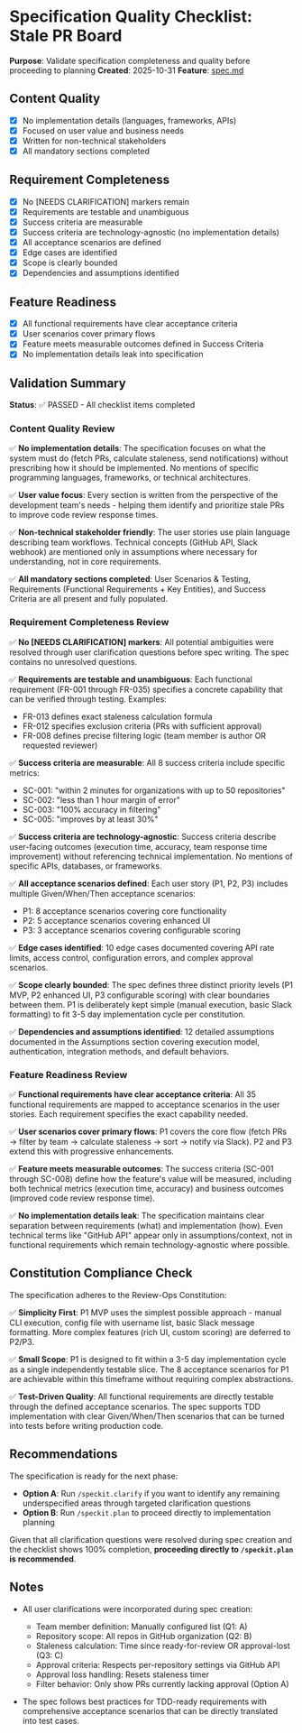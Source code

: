 # Specification Quality Checklist: Stale PR Board

**Purpose**: Validate specification completeness and quality before proceeding to planning
**Created**: 2025-10-31
**Feature**: [spec.md](../spec.md)

## Content Quality

- [x] No implementation details (languages, frameworks, APIs)
- [x] Focused on user value and business needs
- [x] Written for non-technical stakeholders
- [x] All mandatory sections completed

## Requirement Completeness

- [x] No [NEEDS CLARIFICATION] markers remain
- [x] Requirements are testable and unambiguous
- [x] Success criteria are measurable
- [x] Success criteria are technology-agnostic (no implementation details)
- [x] All acceptance scenarios are defined
- [x] Edge cases are identified
- [x] Scope is clearly bounded
- [x] Dependencies and assumptions identified

## Feature Readiness

- [x] All functional requirements have clear acceptance criteria
- [x] User scenarios cover primary flows
- [x] Feature meets measurable outcomes defined in Success Criteria
- [x] No implementation details leak into specification

## Validation Summary

**Status**: ✅ PASSED - All checklist items completed

### Content Quality Review

✅ **No implementation details**: The specification focuses on what the system must do (fetch PRs, calculate staleness, send notifications) without prescribing how it should be implemented. No mentions of specific programming languages, frameworks, or technical architectures.

✅ **User value focus**: Every section is written from the perspective of the development team's needs - helping them identify and prioritize stale PRs to improve code review response times.

✅ **Non-technical stakeholder friendly**: The user stories use plain language describing team workflows. Technical concepts (GitHub API, Slack webhook) are mentioned only in assumptions where necessary for understanding, not in core requirements.

✅ **All mandatory sections completed**: User Scenarios & Testing, Requirements (Functional Requirements + Key Entities), and Success Criteria are all present and fully populated.

### Requirement Completeness Review

✅ **No [NEEDS CLARIFICATION] markers**: All potential ambiguities were resolved through user clarification questions before spec writing. The spec contains no unresolved questions.

✅ **Requirements are testable and unambiguous**: Each functional requirement (FR-001 through FR-035) specifies a concrete capability that can be verified through testing. Examples:
- FR-013 defines exact staleness calculation formula
- FR-012 specifies exclusion criteria (PRs with sufficient approval)
- FR-008 defines precise filtering logic (team member is author OR requested reviewer)

✅ **Success criteria are measurable**: All 8 success criteria include specific metrics:
- SC-001: "within 2 minutes for organizations with up to 50 repositories"
- SC-002: "less than 1 hour margin of error"
- SC-003: "100% accuracy in filtering"
- SC-005: "improves by at least 30%"

✅ **Success criteria are technology-agnostic**: Success criteria describe user-facing outcomes (execution time, accuracy, team response time improvement) without referencing technical implementation. No mentions of specific APIs, databases, or frameworks.

✅ **All acceptance scenarios defined**: Each user story (P1, P2, P3) includes multiple Given/When/Then acceptance scenarios:
- P1: 8 acceptance scenarios covering core functionality
- P2: 5 acceptance scenarios covering enhanced UI
- P3: 3 acceptance scenarios covering configurable scoring

✅ **Edge cases identified**: 10 edge cases documented covering API rate limits, access control, configuration errors, and complex approval scenarios.

✅ **Scope clearly bounded**: The spec defines three distinct priority levels (P1 MVP, P2 enhanced UI, P3 configurable scoring) with clear boundaries between them. P1 is deliberately kept simple (manual execution, basic Slack formatting) to fit 3-5 day implementation cycle per constitution.

✅ **Dependencies and assumptions identified**: 12 detailed assumptions documented in the Assumptions section covering execution model, authentication, integration methods, and default behaviors.

### Feature Readiness Review

✅ **Functional requirements have clear acceptance criteria**: All 35 functional requirements are mapped to acceptance scenarios in the user stories. Each requirement specifies the exact capability needed.

✅ **User scenarios cover primary flows**: P1 covers the core flow (fetch PRs → filter by team → calculate staleness → sort → notify via Slack). P2 and P3 extend this with progressive enhancements.

✅ **Feature meets measurable outcomes**: The success criteria (SC-001 through SC-008) define how the feature's value will be measured, including both technical metrics (execution time, accuracy) and business outcomes (improved code review response time).

✅ **No implementation details leak**: The specification maintains clear separation between requirements (what) and implementation (how). Even technical terms like "GitHub API" appear only in assumptions/context, not in functional requirements which remain technology-agnostic where possible.

## Constitution Compliance Check

The specification adheres to the Review-Ops Constitution:

✅ **Simplicity First**: P1 MVP uses the simplest possible approach - manual CLI execution, config file with username list, basic Slack message formatting. More complex features (rich UI, custom scoring) are deferred to P2/P3.

✅ **Small Scope**: P1 is designed to fit within a 3-5 day implementation cycle as a single independently testable slice. The 8 acceptance scenarios for P1 are achievable within this timeframe without requiring complex abstractions.

✅ **Test-Driven Quality**: All functional requirements are directly testable through the defined acceptance scenarios. The spec supports TDD implementation with clear Given/When/Then scenarios that can be turned into tests before writing production code.

## Recommendations

The specification is ready for the next phase:
- **Option A**: Run `/speckit.clarify` if you want to identify any remaining underspecified areas through targeted clarification questions
- **Option B**: Run `/speckit.plan` to proceed directly to implementation planning

Given that all clarification questions were resolved during spec creation and the checklist shows 100% completion, **proceeding directly to `/speckit.plan` is recommended**.

## Notes

- All user clarifications were incorporated during spec creation:
  - Team member definition: Manually configured list (Q1: A)
  - Repository scope: All repos in GitHub organization (Q2: B)
  - Staleness calculation: Time since ready-for-review OR approval-lost (Q3: C)
  - Approval criteria: Respects per-repository settings via GitHub API
  - Approval loss handling: Resets staleness timer
  - Filter behavior: Only show PRs currently lacking approval (Option A)

- The spec follows best practices for TDD-ready requirements with comprehensive acceptance scenarios that can be directly translated into test cases.
